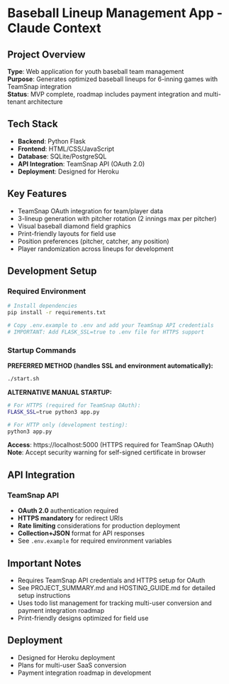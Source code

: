# Baseball Lineup Management App - Claude Context

## Project Overview

**Type**: Web application for youth baseball team management  
**Purpose**: Generates optimized baseball lineups for 6-inning games with TeamSnap integration  
**Status**: MVP complete, roadmap includes payment integration and multi-tenant architecture

## Tech Stack

- **Backend**: Python Flask
- **Frontend**: HTML/CSS/JavaScript  
- **Database**: SQLite/PostgreSQL
- **API Integration**: TeamSnap API (OAuth 2.0)
- **Deployment**: Designed for Heroku

## Key Features

- TeamSnap OAuth integration for team/player data
- 3-lineup generation with pitcher rotation (2 innings max per pitcher)
- Visual baseball diamond field graphics
- Print-friendly layouts for field use
- Position preferences (pitcher, catcher, any position)
- Player randomization across lineups for development

## Development Setup

### Required Environment
```bash
# Install dependencies
pip install -r requirements.txt

# Copy .env.example to .env and add your TeamSnap API credentials
# IMPORTANT: Add FLASK_SSL=true to .env file for HTTPS support
```

### Startup Commands

**PREFERRED METHOD (handles SSL and environment automatically):**
```bash
./start.sh
```

**ALTERNATIVE MANUAL STARTUP:**
```bash
# For HTTPS (required for TeamSnap OAuth):
FLASK_SSL=true python3 app.py

# For HTTP only (development testing):
python3 app.py
```

**Access**: https://localhost:5000 (HTTPS required for TeamSnap OAuth)  
**Note**: Accept security warning for self-signed certificate in browser

## API Integration

### TeamSnap API
- **OAuth 2.0** authentication required
- **HTTPS mandatory** for redirect URIs
- **Rate limiting** considerations for production deployment
- **Collection+JSON** format for API responses
- See `.env.example` for required environment variables

## Important Notes

- Requires TeamSnap API credentials and HTTPS setup for OAuth
- See PROJECT_SUMMARY.md and HOSTING_GUIDE.md for detailed setup instructions
- Uses todo list management for tracking multi-user conversion and payment integration roadmap
- Print-friendly designs optimized for field use

## Deployment

- Designed for Heroku deployment
- Plans for multi-user SaaS conversion
- Payment integration roadmap in development